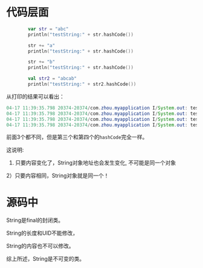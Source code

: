 

# 代码层面

```kotlin
	    var str = "abc"
        println("testString:" + str.hashCode())

        str += "a"
        println("testString:" + str.hashCode())

        str += "b"
        println("testString:" + str.hashCode())

	    val str2 = "abcab"
        println("testString:" + str2.hashCode())
```

从打印的结果可以看出：

```java
04-17 11:39:35.798 20374-20374/com.zhou.myapplication I/System.out: testString:96354
04-17 11:39:35.798 20374-20374/com.zhou.myapplication I/System.out: testString:2987071
04-17 11:39:35.798 20374-20374/com.zhou.myapplication I/System.out: testString:92599299
04-17 11:39:35.798 20374-20374/com.zhou.myapplication I/System.out: testString:92599299
```

前面3个都不同，但是第三个和第四个的`hashCode`完全一样。

这说明:

1) 只要内容变化了，String对象地址也会发生变化, 不可能是同一个对象

2）只要内容相同，String对象就是同一个！



# 源码中

String是final的封闭类。

String的长度和UID不能修改，

String的内容也不可以修改。



综上所述，String是不可变的类。